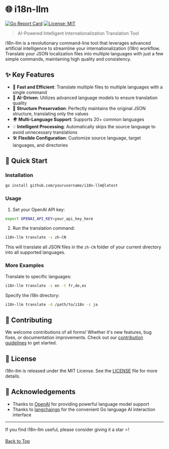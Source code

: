 # 🌐 i18n-llm

[![Go Report Card](https://goreportcard.com/badge/github.com/yourusername/i18n-llm)](https://goreportcard.com/report/github.com/yourusername/i18n-llm)
[![License: MIT](https://img.shields.io/badge/License-MIT-yellow.svg)](https://opensource.org/licenses/MIT)

> AI-Powered Intelligent Internationalization Translation Tool

i18n-llm is a revolutionary command-line tool that leverages advanced artificial intelligence to streamline your internationalization (i18n) workflow. Translate your JSON localization files into multiple languages with just a few simple commands, maintaining high quality and consistency.

[//]: # (![i18n-llm Demo]&#40;link_to_your_demo_gif_or_image&#41;)

## ✨ Key Features

- 🚀 **Fast and Efficient**: Translate multiple files to multiple languages with a single command
- 🧠 **AI-Driven**: Utilizes advanced language models to ensure translation quality
- 🔄 **Structure Preservation**: Perfectly maintains the original JSON structure, translating only the values
- 🌍 **Multi-Language Support**: Supports 20+ common languages
- 💡 **Intelligent Processing**: Automatically skips the source language to avoid unnecessary translations
- 🛠 **Flexible Configuration**: Customize source language, target languages, and directories

## 🚀 Quick Start

### Installation

```bash
go install github.com/yourusername/i18n-llm@latest
```

### Usage

1. Set your OpenAI API key:

```bash
export OPENAI_API_KEY=your_api_key_here
```

2. Run the translation command:

```bash
i18n-llm translate -s zh-CN
```

This will translate all JSON files in the `zh-CN` folder of your current directory into all supported languages.

### More Examples

Translate to specific languages:
```bash
i18n-llm translate -s en -t fr,de,es
```

Specify the i18n directory:
```bash
i18n-llm translate -d /path/to/i18n -s ja
```

[//]: # (## 📚 Detailed Documentation)

[//]: # ()
[//]: # (Check out our [full documentation]&#40;link_to_your_documentation&#41; for more advanced usage and configuration options.)

## 🤝 Contributing

We welcome contributions of all forms! Whether it's new features, bug fixes, or documentation improvements. Check out our [contribution guidelines](CONTRIBUTING.md) to get started.

## 📄 License

i18n-llm is released under the MIT License. See the [LICENSE](LICENSE) file for more details.

## 🙏 Acknowledgements

- Thanks to [OpenAI](https://openai.com/) for providing powerful language model support
- Thanks to [langchaingo](https://github.com/tmc/langchaingo) for the convenient Go language AI interaction interface

---

If you find i18n-llm useful, please consider giving it a star ⭐️!

[Back to Top](#i18n-llm)